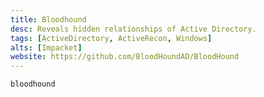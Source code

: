 ```yaml
---
title: Bloodhound
desc: Reveals hidden relationships of Active Directory.
tags: [ActiveDirectory, ActiveRecon, Windows]
alts: [Impacket]
website: https://github.com/BloodHoundAD/BloodHound
---
```


```sh
bloodhound
```